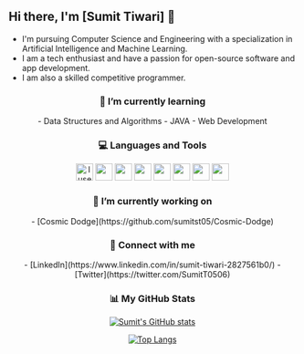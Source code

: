 <h2 algin="center">
  Hi there, I'm [Sumit Tiwari] 👋 
</h2>

<p align="center">
  
- I'm pursuing Computer Science and Engineering with a specialization in Artificial Intelligence and Machine Learning.
- I am a tech enthusiast and have a passion for open-source software and app development.
- I am also a skilled competitive programmer.
  
</p>
  
<h3 align="center"> 🌱 I’m currently learning </h3>

<p align="center">  
- Data Structures and Algorithms
- JAVA
- Web Development
</p>

<h3 align="center"> 💻 Languages and Tools </h3>

<p align="center">
  <img src="https://img.icons8.com/material-sharp/48/4a90e2/arch-linux.png" alt="I use Arch btw" width="30"/>
  <img src="https://img.icons8.com/ios-filled/50/fa314a/git.png" width="30"/>
  <img src="https://img.icons8.com/color/512/c-programming.png" width="30"/>
  <img src="https://img.icons8.com/ios-filled/50/4a90e2/c-plus-plus-logo.png" width="30"/>
  <img src="https://img.icons8.com/ios-filled/50/fa314a/java-coffee-cup-logo--v1.png" width="30"/>
  <img src="https://img.icons8.com/ios-filled/50/4a90e2/python.png" width="30"/>
  <img src="https://img.icons8.com/windows/96/fa314a/console.png" width="30"/>
  <img src="https://img.icons8.com/color/512/lua-language.png" width="30"/>
</p>
 
<h3 align="center"> 🔭 I’m currently working on </h3>

<p align="center">
- [Cosmic Dodge](https://github.com/sumitst05/Cosmic-Dodge)
</p>

<h3 align="center"> 🤝 Connect with me </h3>

<p align = "center">
- [LinkedIn](https://www.linkedin.com/in/sumit-tiwari-2827561b0/)
- [Twitter](https://twitter.com/SumitT0506)
</p>

<h3 align="center"> 📊 My GitHub Stats  </h3>

<span align="center">
  
<div align="center">
  
[![Sumit's GitHub stats](https://github-readme-stats.vercel.app/api?username=sumitst05&show_icons=true&theme=radical)](https://github.com/sumitst05)
  
</div>
  
<div align = "center"> 
  
[![Top Langs](https://github-readme-stats.vercel.app/api/top-langs/?username=sumitst05&layout=compact&theme=radical)](https://github.com/sumitst05)
  
</div>
  
</span>
